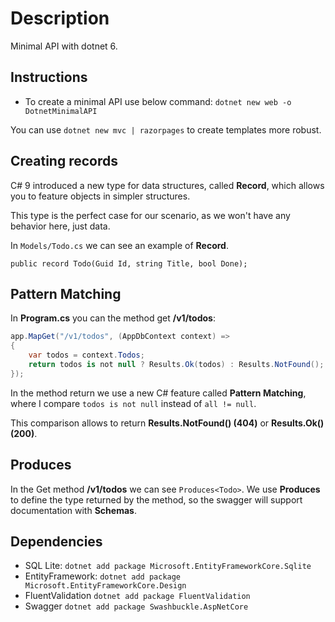 # Description

Minimal API with dotnet 6.

## Instructions

- To create a minimal API use below command:
    `dotnet new web -o DotnetMinimalAPI`

You can use `dotnet new mvc | razorpages` to create templates more robust.

## Creating records

C# 9 introduced a new type for data structures, called **Record**, which allows you to feature objects in simpler structures.

This type is the perfect case for our scenario, as we won't have any behavior here, just data.

In `Models/Todo.cs` we can see an example of **Record**.

`public record Todo(Guid Id, string Title, bool Done);`

## Pattern Matching
In **Program.cs** you can the method get **/v1/todos**:

```csharp
app.MapGet("/v1/todos", (AppDbContext context) =>
{
    var todos = context.Todos;
    return todos is not null ? Results.Ok(todos) : Results.NotFound();
});
```

In the method return we use a new C# feature called **Pattern Matching**, where I compare `todos is not null` instead of `all != null`.

This comparison allows to return **Results.NotFound() (404)** or **Results.Ok() (200)**.

## Produces

In the Get method **/v1/todos** we can see `Produces<Todo>`. We use **Produces** to define the type returned by the method, so the swagger will support documentation with **Schemas**.

## Dependencies

- SQL Lite:
    `dotnet add package Microsoft.EntityFrameworkCore.Sqlite`
- EntityFramework:
    `dotnet add package Microsoft.EntityFrameworkCore.Design`
- FluentValidation
    `dotnet add package FluentValidation`
- Swagger
    `dotnet add package Swashbuckle.AspNetCore`